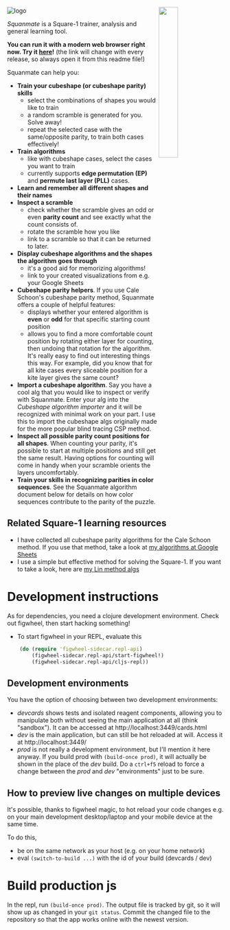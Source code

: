 <img align="right"
     width="30%"
     src="https://rawgit.com/sp3ctum/squanmate/master/resources/public/readme/cubeshape-trainer.png">

![logo][logolink]

*Squanmate* is a Square-1 trainer, analysis and general learning tool.

**You can run it with a modern web browser right now.
Try it [here][applink]!** (the link will change with every release,
so always open it from this readme file!)


Squanmate can help you:

* **Train your cubeshape (or cubeshape parity) skills**
  * select the combinations of shapes you would like to train
  * a random scramble is generated for you. Solve away!
  * repeat the selected case with the same/opposite parity, to train both cases
    effectively!
* **Train algorithms**
  * like with cubeshape cases, select the cases you want to train
  * currently supports **edge permutation (EP)** and **permute last layer
    (PLL)** cases.
* **Learn and remember all different shapes and their names**
* **Inspect a scramble**
  * check whether the scramble gives an odd or even **parity count** and see
    exactly what the count consists of.
  * rotate the scramble how you like
  * link to a scramble so that it can be returned to later.
* **Display cubeshape algorithms and the shapes the algorithm goes through**
  * it's a good aid for memorizing algorithms!
  * link to your created visualizations from e.g. your Google Sheets
* **Cubeshape parity helpers**. If you use Cale Schoon's cubeshape parity
    method, Squanmate offers a couple of helpful features:
  - displays whether your entered algorithm is **even** or **odd** for that
    specific starting count position
  - allows you to find a more comfortable count position by rotating either
    layer for counting, then undoing that rotation for the algorithm. It's
    really easy to find out interesting things this way. For example, did you
    know that for all kite cases every sliceable position for a kite layer
    gives the same count?
* **Import a cubeshape algorithm**. Say you have a cool alg that you would like
  to inspect or verify with Squanmate. Enter your alg into the *Cubeshape
  algorithm importer* and it will be recognized with minimal work on your part.
  I use this to import the cubeshape algs originally made for the more popular
  blind tracing CSP method.
* **Inspect all possible parity count positions for all shapes**. When counting
  your parity, it's possible to start at multiple positions and still get the
  same result. Having options for counting will come in handy when your scramble
  orients the layers uncomfortably.
* **Train your skills in recognizing parities in color sequences**. See the
  Squanmate algorithm document below for details on how color sequences
  contribute to the parity of the puzzle.

## Related Square-1 learning resources
- I have collected all cubeshape parity algorithms for the Cale
  Schoon method. If you use that method, take a look at
  [my algorithms at Google Sheets][my-algs]
- I use a simple but effective method for solving the Square-1. If you want to
  take a look, here are [my Lin method algs][my-lin-algs]

# Development instructions
As for dependencies, you need a clojure development environment. Check out
figwheel, then start hacking something!

- To start figwheel in your REPL, evaluate this

```clojure
    (do (require 'figwheel-sidecar.repl-api)
        (figwheel-sidecar.repl-api/start-figwheel!)
        (figwheel-sidecar.repl-api/cljs-repl))
```

## Development environments
You have the option of choosing between two development environments:
- *devcards* shows tests and isolated reagent components, allowing you to
  manipulate both without seeing the main application at all (think "sandbox").
  It can be accessed at http://localhost:3449/cards.html
- *dev* is the main application, but can still be hot reloaded at will. Access
  it at http://localhost:3449/
- *prod* is not really a development environment, but I'll mention it here
  anyway. If you build prod with `(build-once prod)`, it will actually be shown
  in the place of the *dev* build. Do a `ctrl+f5` reload to force a change
  between the *prod* and *dev* "environments" just to be sure.

## How to preview live changes on multiple devices
It's possible, thanks to figwheel magic, to hot reload your code changes e.g. on
your main development desktop/laptop and your mobile device at the same time.

To do this,
- be on the same network as your host (e.g. on your home network)
- eval `(switch-to-build ...)` with the id of your build (devcards / dev)

# Build production js
In the repl, run `(build-once prod)`. The output file is tracked by git, so it
will show up as changed in your `git status`. Commit the changed file to the
repository so that the app works online with the newest version.

[logolink]: https://rawgit.com/sp3ctum/squanmate/master/resources/public/readme/logo.png
[applink]: https://cdn.rawgit.com/sp3ctum/squanmate/5.9.1/resources/public/index.html#/
[my-algs]: https://docs.google.com/spreadsheets/d/1r0LN41RGKI4oAvD9rCmmc-A5UBpNPvsEOb7eWaEtIFo/edit?usp=sharing
[my-lin-algs]: https://docs.google.com/spreadsheets/d/1VxhlAqf0z91Cqqo-EEmUuZhJP4NjlA741fjOOZLrcns/edit?usp=sharing
